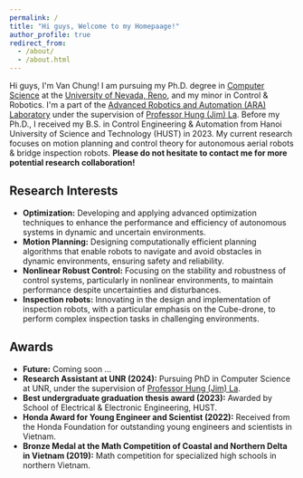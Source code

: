 ```yaml
---
permalink: /
title: "Hi guys, Welcome to my Homepaage!"
author_profile: true
redirect_from: 
  - /about/
  - /about.html
---
```


Hi guys, I'm Van Chung!
I am pursuing my Ph.D. degree in [Computer Science](https://www.unr.edu/cse) at the [University of Nevada, Reno](https://www.unr.edu/), and my minor in Control & Robotics. I'm a part of the [Advanced Robotics and Automation (ARA) Laboratory](https://ara.cse.unr.edu/) under the supervision of [Professor Hung (Jim) La](https://scholar.google.com/citations?user=uG-wAt0AAAAJ&hl=en). Before my Ph.D., I received my B.S. in Control Engineering & Automation from Hanoi University of Science and Technology (HUST) in 2023. My current research focuses on motion planning and control theory for autonomous aerial robots & bridge inspection robots. **Please do not hesitate to contact me for more potential research collaboration!**

Research Interests
------
* **Optimization:** Developing and applying advanced optimization techniques to enhance the performance and efficiency of autonomous systems in dynamic and uncertain environments.
* **Motion Planning:** Designing computationally efficient planning algorithms that enable robots to navigate and avoid obstacles in dynamic environments, ensuring safety and reliability.
* **Nonlinear Robust Control:** Focusing on the stability and robustness of control systems, particularly in nonlinear environments, to maintain performance despite uncertainties and disturbances.
* **Inspection robots:** Innovating in the design and implementation of inspection robots, with a particular emphasis on the Cube-drone, to perform complex inspection tasks in challenging environments.  

Awards
------

* **Future:** Coming soon ...
* **Research Assistant at UNR (2024):**  Pursuing PhD in Computer Science at UNR, under the supervision of [Professor Hung (Jim) La](https://scholar.google.com/citations?user=uG-wAt0AAAAJ&hl=en).
* **Best undergraduate graduation thesis award (2023):** Awarded by School of Electrical & Electronic Engineering, HUST.
* **Honda Award for Young Engineer and Scientist (2022):** Received from the Honda Foundation for outstanding young engineers and scientists in Vietnam.
* **Bronze Medal at the Math Competition of Coastal and Northern Delta in Vietnam (2019):** Math competition for specialized high schools in northern Vietnam.
